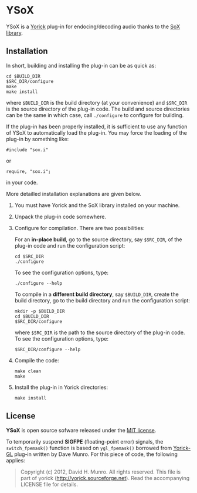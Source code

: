 YSoX
====

YSoX is a [Yorick](http://yorick.github.com/) plug-in for endocing/decoding
audio thanks to the [SoX library](http://sox.sourceforge.net/).

Installation
------------

In short, building and installing the plug-in can be as quick as:
````{.sh}
cd $BUILD_DIR
$SRC_DIR/configure
make
make install
````
where `$BUILD_DIR` is the build directory (at your convenience) and
`$SRC_DIR` is the source directory of the plug-in code.  The build and
source directories can be the same in which case, call `./configure` to
configure for building.

If the plug-in has been properly installed, it is sufficient to use any
function of YSoX to automatically load the plug-in.  You may force the
loading of the plug-in by something like:
````{.sh}
#include "sox.i"
````
or
````{.sh}
require, "sox.i";
````
in your code.

More detailled installation explanations are given below.

1. You must have Yorick and the SoX library installed on your machine.

2. Unpack the plug-in code somewhere.

3. Configure for compilation.  There are two possibilities:

   For an **in-place build**, go to the source directory, say `$SRC_DIR`, of
   the plug-in code and run the configuration script:
   ````{.sh}
   cd $SRC_DIR
   ./configure
   ````
   To see the configuration options, type:
   ````{.sh}
   ./configure --help
   ````

   To compile in a **different build directory**, say `$BUILD_DIR`, create the
   build directory, go to the build directory and run the configuration
   script:
   ````{.sh}
   mkdir -p $BUILD_DIR
   cd $BUILD_DIR
   $SRC_DIR/configure
   ````
   where `$SRC_DIR` is the path to the source directory of the plug-in code.
   To see the configuration options, type:
   ````{.sh}
   $SRC_DIR/configure --help
   ````

4. Compile the code:
   ````{.sh}
   make clean
   make
   ````

5. Install the plug-in in Yorick directories:
   ````{.sh}
   make install
   ````


License
-------

**YSoX** is open source sofware released under the [MIT license](LICENSE.md).

To temporarily suspend **SIGFPE** (floating-point error) signals, the
`switch_fpemask()` function is based on `ygl_fpemask()` borrowed from
[Yorick-GL](https://github.com/dhmunro/yorick-gl) plug-in written by Dave
Munro.  For this piece of code, the following applies:

> Copyright (c) 2012, David H. Munro.
> All rights reserved.
> This file is part of yorick (http://yorick.sourceforge.net).
> Read the accompanying LICENSE file for details.

